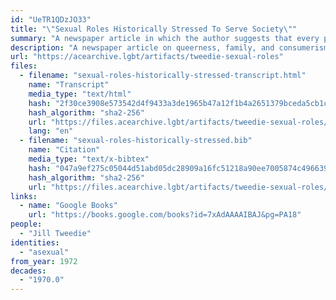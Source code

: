 ```yaml
---
id: "UeTR1QDzJO33"
title: "\"Sexual Roles Historically Stressed To Serve Society\""
summary: "A newspaper article in which the author suggests that every person is, at their core, asexual"
description: "A newspaper article on queerness, family, and consumerism in which the author suggests that every person is, at their core, asexual"
url: "https://acearchive.lgbt/artifacts/tweedie-sexual-roles"
files:
  - filename: "sexual-roles-historically-stressed-transcript.html"
    name: "Transcript"
    media_type: "text/html"
    hash: "2f30ce3908e573542d4f9433a3de1965b47a12f1b4a2651379bceda5cb1c3e0c"
    hash_algorithm: "sha2-256"
    url: "https://files.acearchive.lgbt/artifacts/tweedie-sexual-roles/sexual-roles-historically-stressed-transcript.html"
    lang: "en"
  - filename: "sexual-roles-historically-stressed.bib"
    name: "Citation"
    media_type: "text/x-bibtex"
    hash: "047a9ef275c05044d51abd05dc28909a16fc51218a90ee7005874c496639d142"
    hash_algorithm: "sha2-256"
    url: "https://files.acearchive.lgbt/artifacts/tweedie-sexual-roles/sexual-roles-historically-stressed.bib"
links:
  - name: "Google Books"
    url: "https://books.google.com/books?id=7xAdAAAAIBAJ&pg=PA18"
people:
  - "Jill Tweedie"
identities:
  - "asexual"
from_year: 1972
decades:
  - "1970.0"
---
```

